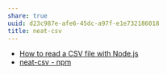 ```yaml
---
share: true
uuid: d23c987e-afe6-45dc-a97f-e1e732186018
title: neat-csv
---
```

* [How to read a CSV file with Node.js](https://flaviocopes.com/node-read-csv/)
* [neat-csv - npm](https://www.npmjs.com/package/neat-csv)